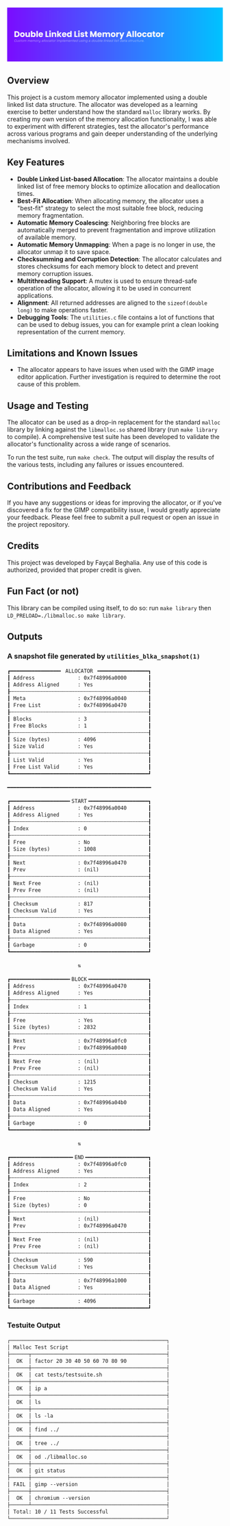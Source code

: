 ![Double Linked List Memory Allocator](images/banner.png)

## Overview

This project is a custom memory allocator implemented using a double linked list data structure. The allocator was developed as a learning exercise to better understand how the standard `malloc` library works.
By creating my own version of the memory allocation functionality, I was able to experiment with different strategies, test the allocator's performance across various programs and gain deeper understanding of the underlying mechanisms involved.

## Key Features
- **Double Linked List-based Allocation**: The allocator maintains a double linked list of free memory blocks to optimize allocation and deallocation times.
- **Best-Fit Allocation**: When allocating memory, the allocator uses a "best-fit" strategy to select the most suitable free block, reducing memory fragmentation.
- **Automatic Memory Coalescing**: Neighboring free blocks are automatically merged to prevent fragmentation and improve utilization of available memory.
- **Automatic Memory Unmapping**: When a page is no longer in use, the allocator unmap it to save space.
- **Checksumming and Corruption Detection**: The allocator calculates and stores checksums for each memory block to detect and prevent memory corruption issues.
- **Multithreading Support**: A mutex is used to ensure thread-safe operation of the allocator, allowing it to be used in concurrent applications.
- **Alignment**: All returned addresses are aligned to the `sizeof(double long)` to make operations faster.
- **Debugging Tools**: The `utilities.c` file contains a lot of functions that can be used to debug issues, you can for example print a clean looking representation of the current memory.

## Limitations and Known Issues
- The allocator appears to have issues when used with the GIMP image editor application. Further investigation is required to determine the root cause of this problem.

## Usage and Testing
The allocator can be used as a drop-in replacement for the standard `malloc` library by linking against the `libmalloc.so` shared library (run `make library` to compile). A comprehensive test suite has been developed to validate the allocator's functionality across a wide range of scenarios.

To run the test suite, run `make check`. The output will display the results of the various tests, including any failures or issues encountered.

## Contributions and Feedback
If you have any suggestions or ideas for improving the allocator, or if you've discovered a fix for the GIMP compatibility issue, I would greatly appreciate your feedback. Please feel free to submit a pull request or open an issue in the project repository. 

## Credits
This project was developed by Fayçal Beghalia. Any use of this code is authorized, provided that proper credit is given.

## Fun Fact (or not)
This library can be compiled using itself, to do so: run `make library` then `LD_PRELOAD=./libmalloc.so make library`.

## Outputs

### A snapshot file generated by `utilities_blka_snapshot(1)`

```
┏━━━━━━━━━━━━━━━━╸ ALLOCATOR ╺━━━━━━━━━━━━━━━━┓
┃ Address              : 0x7f48996a0000       ┃
┃ Address Aligned      : Yes                  ┃
┠╌╌╌╌╌╌╌╌╌╌╌╌╌╌╌╌╌╌╌╌╌╌╌╌╌╌╌╌╌╌╌╌╌╌╌╌╌╌╌╌╌╌╌╌╌┨
┃ Meta                 : 0x7f48996a0040       ┃
┃ Free List            : 0x7f48996a0470       ┃
┠╌╌╌╌╌╌╌╌╌╌╌╌╌╌╌╌╌╌╌╌╌╌╌╌╌╌╌╌╌╌╌╌╌╌╌╌╌╌╌╌╌╌╌╌╌┨
┃ Blocks               : 3                    ┃
┃ Free Blocks          : 1                    ┃
┠╌╌╌╌╌╌╌╌╌╌╌╌╌╌╌╌╌╌╌╌╌╌╌╌╌╌╌╌╌╌╌╌╌╌╌╌╌╌╌╌╌╌╌╌╌┨
┃ Size (bytes)         : 4096                 ┃
┃ Size Valid           : Yes                  ┃
┠╌╌╌╌╌╌╌╌╌╌╌╌╌╌╌╌╌╌╌╌╌╌╌╌╌╌╌╌╌╌╌╌╌╌╌╌╌╌╌╌╌╌╌╌╌┨
┃ List Valid           : Yes                  ┃
┃ Free List Valid      : Yes                  ┃
┗━━━━━━━━━━━━━━━━━━━━━━━━━━━━━━━━━━━━━━━━━━━━━┛

━━━━━━━━━━━━━━━━━━━━━━━━━━━━━━━━━━━━━━━━━━━━━━━

┏━━━━━━━━━━━━━━━━━━━╸START╺━━━━━━━━━━━━━━━━━━━┓
┃ Address              : 0x7f48996a0040       ┃
┃ Address Aligned      : Yes                  ┃
┠╌╌╌╌╌╌╌╌╌╌╌╌╌╌╌╌╌╌╌╌╌╌╌╌╌╌╌╌╌╌╌╌╌╌╌╌╌╌╌╌╌╌╌╌╌┨
┃ Index                : 0                    ┃
┠╌╌╌╌╌╌╌╌╌╌╌╌╌╌╌╌╌╌╌╌╌╌╌╌╌╌╌╌╌╌╌╌╌╌╌╌╌╌╌╌╌╌╌╌╌┨
┃ Free                 : No                   ┃
┃ Size (bytes)         : 1008                 ┃
┠╌╌╌╌╌╌╌╌╌╌╌╌╌╌╌╌╌╌╌╌╌╌╌╌╌╌╌╌╌╌╌╌╌╌╌╌╌╌╌╌╌╌╌╌╌┨
┃ Next                 : 0x7f48996a0470       ┃
┃ Prev                 : (nil)                ┃
┠╌╌╌╌╌╌╌╌╌╌╌╌╌╌╌╌╌╌╌╌╌╌╌╌╌╌╌╌╌╌╌╌╌╌╌╌╌╌╌╌╌╌╌╌╌┨
┃ Next Free            : (nil)                ┃
┃ Prev Free            : (nil)                ┃
┠╌╌╌╌╌╌╌╌╌╌╌╌╌╌╌╌╌╌╌╌╌╌╌╌╌╌╌╌╌╌╌╌╌╌╌╌╌╌╌╌╌╌╌╌╌┨
┃ Checksum             : 817                  ┃
┃ Checksum Valid       : Yes                  ┃
┠╌╌╌╌╌╌╌╌╌╌╌╌╌╌╌╌╌╌╌╌╌╌╌╌╌╌╌╌╌╌╌╌╌╌╌╌╌╌╌╌╌╌╌╌╌┨
┃ Data                 : 0x7f48996a0080       ┃
┃ Data Aligned         : Yes                  ┃
┠╌╌╌╌╌╌╌╌╌╌╌╌╌╌╌╌╌╌╌╌╌╌╌╌╌╌╌╌╌╌╌╌╌╌╌╌╌╌╌╌╌╌╌╌╌┨
┃ Garbage              : 0                    ┃
┗━━━━━━━━━━━━━━━━━━━━━━━━━━━━━━━━━━━━━━━━━━━━━┛

                       ⇅                       

┏━━━━━━━━━━━━━━━━━━━╸BLOCK╺━━━━━━━━━━━━━━━━━━━┓
┃ Address              : 0x7f48996a0470       ┃
┃ Address Aligned      : Yes                  ┃
┠╌╌╌╌╌╌╌╌╌╌╌╌╌╌╌╌╌╌╌╌╌╌╌╌╌╌╌╌╌╌╌╌╌╌╌╌╌╌╌╌╌╌╌╌╌┨
┃ Index                : 1                    ┃
┠╌╌╌╌╌╌╌╌╌╌╌╌╌╌╌╌╌╌╌╌╌╌╌╌╌╌╌╌╌╌╌╌╌╌╌╌╌╌╌╌╌╌╌╌╌┨
┃ Free                 : Yes                  ┃
┃ Size (bytes)         : 2832                 ┃
┠╌╌╌╌╌╌╌╌╌╌╌╌╌╌╌╌╌╌╌╌╌╌╌╌╌╌╌╌╌╌╌╌╌╌╌╌╌╌╌╌╌╌╌╌╌┨
┃ Next                 : 0x7f48996a0fc0       ┃
┃ Prev                 : 0x7f48996a0040       ┃
┠╌╌╌╌╌╌╌╌╌╌╌╌╌╌╌╌╌╌╌╌╌╌╌╌╌╌╌╌╌╌╌╌╌╌╌╌╌╌╌╌╌╌╌╌╌┨
┃ Next Free            : (nil)                ┃
┃ Prev Free            : (nil)                ┃
┠╌╌╌╌╌╌╌╌╌╌╌╌╌╌╌╌╌╌╌╌╌╌╌╌╌╌╌╌╌╌╌╌╌╌╌╌╌╌╌╌╌╌╌╌╌┨
┃ Checksum             : 1215                 ┃
┃ Checksum Valid       : Yes                  ┃
┠╌╌╌╌╌╌╌╌╌╌╌╌╌╌╌╌╌╌╌╌╌╌╌╌╌╌╌╌╌╌╌╌╌╌╌╌╌╌╌╌╌╌╌╌╌┨
┃ Data                 : 0x7f48996a04b0       ┃
┃ Data Aligned         : Yes                  ┃
┠╌╌╌╌╌╌╌╌╌╌╌╌╌╌╌╌╌╌╌╌╌╌╌╌╌╌╌╌╌╌╌╌╌╌╌╌╌╌╌╌╌╌╌╌╌┨
┃ Garbage              : 0                    ┃
┗━━━━━━━━━━━━━━━━━━━━━━━━━━━━━━━━━━━━━━━━━━━━━┛

                       ⇅                       

┏━━━━━━━━━━━━━━━━━━━━╸END╺━━━━━━━━━━━━━━━━━━━━┓
┃ Address              : 0x7f48996a0fc0       ┃
┃ Address Aligned      : Yes                  ┃
┠╌╌╌╌╌╌╌╌╌╌╌╌╌╌╌╌╌╌╌╌╌╌╌╌╌╌╌╌╌╌╌╌╌╌╌╌╌╌╌╌╌╌╌╌╌┨
┃ Index                : 2                    ┃
┠╌╌╌╌╌╌╌╌╌╌╌╌╌╌╌╌╌╌╌╌╌╌╌╌╌╌╌╌╌╌╌╌╌╌╌╌╌╌╌╌╌╌╌╌╌┨
┃ Free                 : No                   ┃
┃ Size (bytes)         : 0                    ┃
┠╌╌╌╌╌╌╌╌╌╌╌╌╌╌╌╌╌╌╌╌╌╌╌╌╌╌╌╌╌╌╌╌╌╌╌╌╌╌╌╌╌╌╌╌╌┨
┃ Next                 : (nil)                ┃
┃ Prev                 : 0x7f48996a0470       ┃
┠╌╌╌╌╌╌╌╌╌╌╌╌╌╌╌╌╌╌╌╌╌╌╌╌╌╌╌╌╌╌╌╌╌╌╌╌╌╌╌╌╌╌╌╌╌┨
┃ Next Free            : (nil)                ┃
┃ Prev Free            : (nil)                ┃
┠╌╌╌╌╌╌╌╌╌╌╌╌╌╌╌╌╌╌╌╌╌╌╌╌╌╌╌╌╌╌╌╌╌╌╌╌╌╌╌╌╌╌╌╌╌┨
┃ Checksum             : 590                  ┃
┃ Checksum Valid       : Yes                  ┃
┠╌╌╌╌╌╌╌╌╌╌╌╌╌╌╌╌╌╌╌╌╌╌╌╌╌╌╌╌╌╌╌╌╌╌╌╌╌╌╌╌╌╌╌╌╌┨
┃ Data                 : 0x7f48996a1000       ┃
┃ Data Aligned         : Yes                  ┃
┠╌╌╌╌╌╌╌╌╌╌╌╌╌╌╌╌╌╌╌╌╌╌╌╌╌╌╌╌╌╌╌╌╌╌╌╌╌╌╌╌╌╌╌╌╌┨
┃ Garbage              : 4096                 ┃
┗━━━━━━━━━━━━━━━━━━━━━━━━━━━━━━━━━━━━━━━━━━━━━┛
```

### Testuite Output
```
┌───────────────────────────────────────────────────┐
│ Malloc Test Script                                │
├──────┬────────────────────────────────────────────┤
│  OK  │ factor 20 30 40 50 60 70 80 90             │
├──────┼────────────────────────────────────────────┤
│  OK  │ cat tests/testsuite.sh                     │
├──────┼────────────────────────────────────────────┤
│  OK  │ ip a                                       │
├──────┼────────────────────────────────────────────┤
│  OK  │ ls                                         │
├──────┼────────────────────────────────────────────┤
│  OK  │ ls -la                                     │
├──────┼────────────────────────────────────────────┤
│  OK  │ find ../                                   │
├──────┼────────────────────────────────────────────┤
│  OK  │ tree ../                                   │
├──────┼────────────────────────────────────────────┤
│  OK  │ od ./libmalloc.so                          │
├──────┼────────────────────────────────────────────┤
│  OK  │ git status                                 │
├──────┼────────────────────────────────────────────┤
│ FAIL │ gimp --version                             │
├──────┼────────────────────────────────────────────┤
│  OK  │ chromium --version                         │
├──────┴────────────────────────────────────────────┤
│ Total: 10 / 11 Tests Successful                   │
└───────────────────────────────────────────────────┘
```
